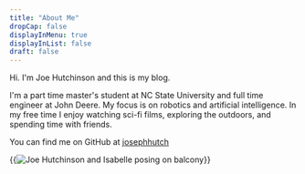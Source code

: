 ```yaml
---
title: "About Me"
dropCap: false
displayInMenu: true
displayInList: false
draft: false
---
```


Hi. I'm Joe Hutchinson and this is my blog.

I'm a part time master's student at NC State University and full time engineer at John Deere. My focus is on robotics and artificial intelligence. In my free time I enjoy watching sci-fi films, exploring the outdoors, and spending time with friends.

You can find me on GitHub at [josephhutch](https://github.com/josephhutch/)

{{<image src="me.jpg" alt="Joe Hutchinson and Isabelle posing on balcony">}}